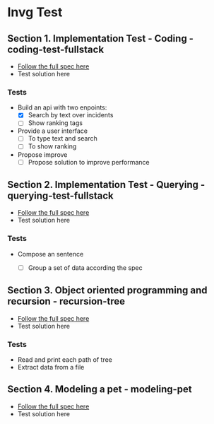 # Invg Test

## Section 1. Implementation Test - Coding - coding-test-fullstack
* [Follow the full spec here](spec-coding-test-full-stack.md)
* Test solution here

### Tests
* Build an api with two enpoints:
  - [x] Search by text over incidents
  - [ ] Show ranking tags

* Provide a user interface
  - [ ] To type text and search
  - [ ] To show ranking

* Propose improve
  - [ ] Propose solution to improve performance

## Section 2. Implementation Test - Querying - querying-test-fullstack
* [Follow the full spec here](spec-querying-test-full-stack.md)
* Test solution here

### Tests
* Compose an sentence
  - [ ] Group a set of data according the spec


## Section 3. Object oriented programming and recursion - recursion-tree
* [Follow the full spec here](spec-recursion-test-full-stack.md)
* Test solution here

### Tests
* Read and print each path of tree
* Extract data from a file

## Section 4. Modeling a pet - modeling-pet
* [Follow the full spec here](spec-modeling-test-full-stack.md)
* Test solution here


